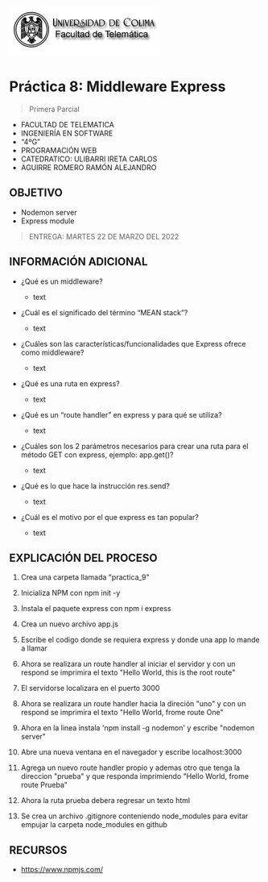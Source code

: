 ![Logo](img/ucol-logo.jpg)

# Práctica 8: Middleware Express

> Primera Parcial

- FACULTAD DE TELEMATICA
- INGENIERÍA EN SOFTWARE
- “4ºG”
- PROGRAMACIÓN WEB
- CATEDRATICO: ULIBARRI IRETA CARLOS
- AGUIRRE ROMERO RAMÓN ALEJANDRO

## OBJETIVO

- Nodemon server
- Express module

> ENTREGA: MARTES 22 DE MARZO DEL 2022

## INFORMACIÓN ADICIONAL

- ¿Qué es un middleware?

  - text

- ¿Cuál es el significado del término “MEAN stack”?

  - text

- ¿Cuáles son las características/funcionalidades que Express ofrece como middleware?

  - text

- ¿Qué es una ruta en express?

  - text

- ¿Qué es un “route handler” en express y para qué se utiliza?

  - text

- ¿Cuáles son los 2 parámetros necesarios para crear una ruta para el método GET con express, ejemplo: app.get()?

  - text

- ¿Qué es lo que hace la instrucción res.send?

  - text

- ¿Cuál es el motivo por el que express es tan popular?

  - text

## EXPLICACIÓN DEL PROCESO

1. Crea una carpeta llamada "practica_9"

2. Inicializa NPM con npm init -y

3. Instala el paquete express con npm i express

4. Crea un nuevo archivo app.js

5. Escribe el codigo donde se requiera express y donde una app lo mande a llamar

6. Ahora se realizara un route handler al iniciar el servidor y con un respond se imprimira el texto "Hello World, this is the root route"

7. El servidorse localizara en el puerto 3000

8. Ahora se realizara un route handler hacia la direción "uno" y con un respond se imprimira el texto "Hello World, frome route One"

9. Ahora en la linea instala 'npm install -g nodemon' y escribe "nodemon server"

10. Abre una nueva ventana en el navegador y escribe localhost:3000

11. Agrega un nuevo route handler propio y ademas otro que tenga la direccion "prueba" y que responda imprimiendo "Hello World, frome route Prueba"

12. Ahora la ruta prueba debera regresar un texto html

13. Se crea un archivo .gitignore conteniendo node_modules para evitar empujar la carpeta node_modules en github

## RECURSOS

- https://www.npmjs.com/
